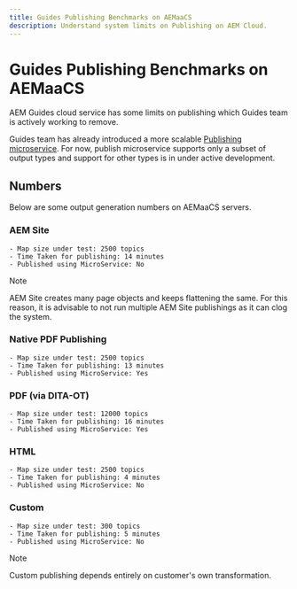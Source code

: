 ```yaml
---
title: Guides Publishing Benchmarks on AEMaaCS
description: Understand system limits on Publishing on AEM Cloud.
---
```


# Guides Publishing Benchmarks on AEMaaCS

AEM Guides cloud service has some limits on publishing which Guides team is actively working to remove.

Guides team has already introduced a more scalable [Publishing microservice](publish-microservice-architecture-and-performance.md). For now, publish microservice supports only a subset of output types and support for other types is in under active development.

## Numbers

Below are some output generation numbers on AEMaaCS servers.

### AEM Site

    - Map size under test: 2500 topics
    - Time Taken for publishing: 14 minutes
    - Published using MicroService: No
>[!NOTE]
>
> AEM Site creates many page objects and keeps flattening the same. For this reason, it is advisable to not run multiple AEM Site publishings as it can clog the system.

### Native PDF Publishing

    - Map size under test: 2500 topics
    - Time Taken for publishing: 13 minutes
    - Published using MicroService: Yes

### PDF (via DITA-OT)

    - Map size under test: 12000 topics
    - Time Taken for publishing: 16 minutes
    - Published using MicroService: Yes

### HTML

    - Map size under test: 2500 topics
    - Time Taken for publishing: 4 minutes
    - Published using MicroService: No

### Custom

    - Map size under test: 300 topics
    - Time Taken for publishing: 5 minutes
    - Published using MicroService: No

>[!NOTE]
>
> Custom publishing depends entirely on customer's own transformation.

